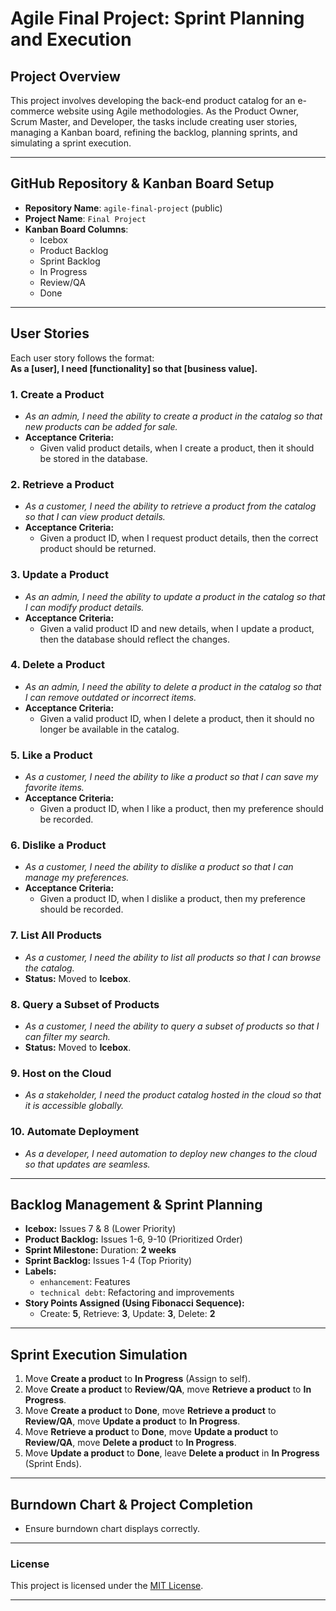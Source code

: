 # Agile Final Project: Sprint Planning and Execution

## **Project Overview**
This project involves developing the back-end product catalog for an e-commerce website using Agile methodologies. As the Product Owner, Scrum Master, and Developer, the tasks include creating user stories, managing a Kanban board, refining the backlog, planning sprints, and simulating a sprint execution.

---

## **GitHub Repository & Kanban Board Setup**
- **Repository Name**: `agile-final-project` (public)
- **Project Name**: `Final Project`
- **Kanban Board Columns**: 
  - Icebox  
  - Product Backlog  
  - Sprint Backlog  
  - In Progress  
  - Review/QA  
  - Done  

---

## **User Stories**
Each user story follows the format:  
**As a [user], I need [functionality] so that [business value].**

### **1. Create a Product**  
- *As an admin, I need the ability to create a product in the catalog so that new products can be added for sale.*  
- **Acceptance Criteria:**  
  - Given valid product details, when I create a product, then it should be stored in the database.

### **2. Retrieve a Product**  
- *As a customer, I need the ability to retrieve a product from the catalog so that I can view product details.*  
- **Acceptance Criteria:**  
  - Given a product ID, when I request product details, then the correct product should be returned.

### **3. Update a Product**  
- *As an admin, I need the ability to update a product in the catalog so that I can modify product details.*  
- **Acceptance Criteria:**  
  - Given a valid product ID and new details, when I update a product, then the database should reflect the changes.

### **4. Delete a Product**  
- *As an admin, I need the ability to delete a product in the catalog so that I can remove outdated or incorrect items.*  
- **Acceptance Criteria:**  
  - Given a valid product ID, when I delete a product, then it should no longer be available in the catalog.

### **5. Like a Product**  
- *As a customer, I need the ability to like a product so that I can save my favorite items.*  
- **Acceptance Criteria:**  
  - Given a product ID, when I like a product, then my preference should be recorded.

### **6. Dislike a Product**  
- *As a customer, I need the ability to dislike a product so that I can manage my preferences.*  
- **Acceptance Criteria:**  
  - Given a product ID, when I dislike a product, then my preference should be recorded.

### **7. List All Products**  
- *As a customer, I need the ability to list all products so that I can browse the catalog.*  
- **Status:** Moved to **Icebox**.

### **8. Query a Subset of Products**  
- *As a customer, I need the ability to query a subset of products so that I can filter my search.*  
- **Status:** Moved to **Icebox**.

### **9. Host on the Cloud**  
- *As a stakeholder, I need the product catalog hosted in the cloud so that it is accessible globally.*  

### **10. Automate Deployment**  
- *As a developer, I need automation to deploy new changes to the cloud so that updates are seamless.*  

---

## **Backlog Management & Sprint Planning**
- **Icebox:** Issues 7 & 8 (Lower Priority)  
- **Product Backlog:** Issues 1-6, 9-10 (Prioritized Order)  
- **Sprint Milestone:** Duration: **2 weeks**  
- **Sprint Backlog:** Issues 1-4 (Top Priority)  
- **Labels:**
  - `enhancement`: Features  
  - `technical debt`: Refactoring and improvements  
- **Story Points Assigned (Using Fibonacci Sequence):**  
  - Create: **5**, Retrieve: **3**, Update: **3**, Delete: **2**  

---

## **Sprint Execution Simulation**
1. Move **Create a product** to **In Progress** (Assign to self).  
2. Move **Create a product** to **Review/QA**, move **Retrieve a product** to **In Progress**.  
3. Move **Create a product** to **Done**, move **Retrieve a product** to **Review/QA**, move **Update a product** to **In Progress**.  
4. Move **Retrieve a product** to **Done**, move **Update a product** to **Review/QA**, move **Delete a product** to **In Progress**.  
5. Move **Update a product** to **Done**, leave **Delete a product** in **In Progress** (Sprint Ends).  

---

## **Burndown Chart & Project Completion**
- Ensure burndown chart displays correctly.  
---

### **License**
This project is licensed under the [MIT License](LICENSE).

---


